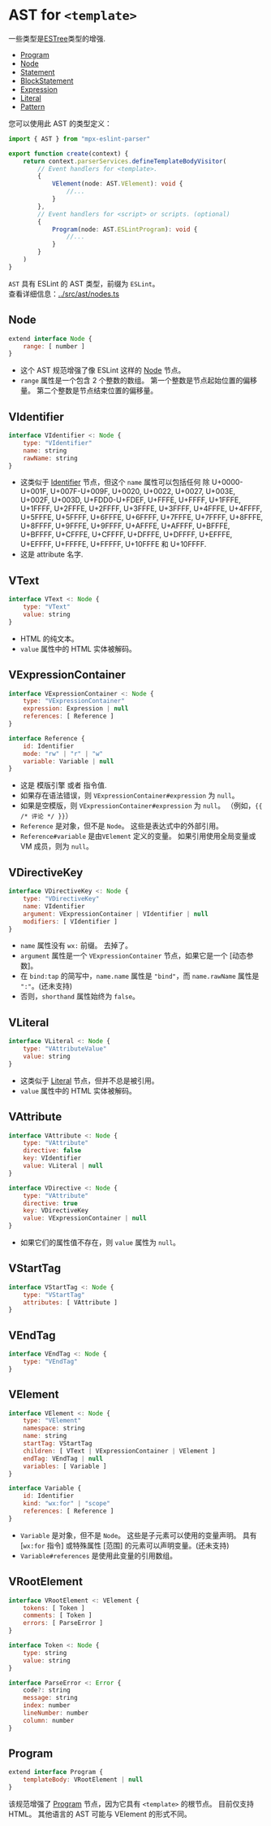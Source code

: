 # AST for `<template>`

一些类型是[ESTree]类型的增强.

- [Program]
- [Node]
- [Statement]
- [BlockStatement]
- [Expression]
- [Literal]
- [Pattern]

您可以使用此 AST 的类型定义：

```ts
import { AST } from "mpx-eslint-parser"

export function create(context) {
    return context.parserServices.defineTemplateBodyVisitor(
        // Event handlers for <template>.
        {
            VElement(node: AST.VElement): void {
                //...
            }
        },
        // Event handlers for <script> or scripts. (optional)
        {
            Program(node: AST.ESLintProgram): void {
                //...
            }
        }
    )
}
```

`AST` 具有 ESLint 的 AST 类型，前缀为 `ESLint`。<br>
查看详细信息：[../src/ast/nodes.ts](../src/ast/nodes.ts)

## Node

```js
extend interface Node {
    range: [ number ]
}
```

- 这个 AST 规范增强了像 ESLint 这样的 [Node] 节点。
- `range` 属性是一个包含 2 个整数的数组。
  第一个整数是节点起始位置的偏移量。
  第二个整数是节点结束位置的偏移量。

## VIdentifier

```js
interface VIdentifier <: Node {
    type: "VIdentifier"
    name: string
    rawName: string
}
```

- 这类似于 [Identifier] 节点，但这个 `name` 属性可以包括任何
   除 U+0000-U+001F, U+007F-U+009F, U+0020, U+0022, U+0027, U+003E,
  U+002F, U+003D, U+FDD0-U+FDEF, U+FFFE, U+FFFF, U+1FFFE, U+1FFFF, U+2FFFE, U+2FFFF,
  U+3FFFE, U+3FFFF, U+4FFFE, U+4FFFF, U+5FFFE, U+5FFFF, U+6FFFE, U+6FFFF, U+7FFFE,
  U+7FFFF, U+8FFFE, U+8FFFF, U+9FFFE, U+9FFFF, U+AFFFE, U+AFFFF, U+BFFFE, U+BFFFF,
  U+CFFFE, U+CFFFF, U+DFFFE, U+DFFFF, U+EFFFE, U+EFFFF, U+FFFFE, U+FFFFF, U+10FFFE
  和 U+10FFFF.
- 这是 attribute 名字.

## VText

```js
interface VText <: Node {
    type: "VText"
    value: string
}
```

- HTML 的纯文本。
- `value` 属性中的 HTML 实体被解码。

## VExpressionContainer

```js
interface VExpressionContainer <: Node {
    type: "VExpressionContainer"
    expression: Expression | null
    references: [ Reference ]
}

interface Reference {
    id: Identifier
    mode: "rw" | "r" | "w"
    variable: Variable | null
}

```

- 这是 模版引擎 或者 指令值.
- 如果存在语法错误，则 `VExpressionContainer#expression` 为 `null`。
- 如果是空模版，则 `VExpressionContainer#expression` 为 `null`。 （例如，`{{ /* 评论 */ }}`）
- `Reference` 是对象，但不是 `Node`。 这些是表达式中的外部引用。
- `Reference#variable` 是由`VElement` 定义的变量。 如果引用使用全局变量或 VM 成员，则为 `null`。

## VDirectiveKey

```js
interface VDirectiveKey <: Node {
    type: "VDirectiveKey"
    name: VIdentifier
    argument: VExpressionContainer | VIdentifier | null
    modifiers: [ VIdentifier ]
}
```

- `name` 属性没有 `wx:` 前缀。 去掉了。
- `argument` 属性是一个 `VExpressionContainer` 节点，如果它是一个 [动态参数]。
- 在 `bind:tap` 的简写中，`name.name` 属性是 `"bind"`，而 `name.rawName` 属性是 `":"`。(还未支持)
- 否则，`shorthand` 属性始终为 `false`。

## VLiteral

```js
interface VLiteral <: Node {
    type: "VAttributeValue"
    value: string
}
```

- 这类似于 [Literal] 节点，但并不总是被引用。
- `value` 属性中的 HTML 实体被解码。

## VAttribute

```js
interface VAttribute <: Node {
    type: "VAttribute"
    directive: false
    key: VIdentifier
    value: VLiteral | null
}

interface VDirective <: Node {
    type: "VAttribute"
    directive: true
    key: VDirectiveKey
    value: VExpressionContainer | null
}
```

- 如果它们的属性值不存在，则 `value` 属性为 `null`。

## VStartTag

```js
interface VStartTag <: Node {
    type: "VStartTag"
    attributes: [ VAttribute ]
}
```

## VEndTag

```js
interface VEndTag <: Node {
    type: "VEndTag"
}
```

## VElement

```js
interface VElement <: Node {
    type: "VElement"
    namespace: string
    name: string
    startTag: VStartTag
    children: [ VText | VExpressionContainer | VElement ]
    endTag: VEndTag | null
    variables: [ Variable ]
}

interface Variable {
    id: Identifier
    kind: "wx:for" | "scope"
    references: [ Reference ]
}
```

- `Variable` 是对象，但不是 `Node`。 这些是子元素可以使用的变量声明。 具有 [`wx:for` 指令] 或特殊属性 [范围] 的元素可以声明变量。(还未支持)
- `Variable#references` 是使用此变量的引用数组。

## VRootElement

```js
interface VRootElement <: VElement {
    tokens: [ Token ]
    comments: [ Token ]
    errors: [ ParseError ]
}

interface Token <: Node {
    type: string
    value: string
}

interface ParseError <: Error {
    code?: string
    message: string
    index: number
    lineNumber: number
    column: number
}
```

## Program

```js
extend interface Program {
    templateBody: VRootElement | null
}
```

该规范增强了 [Program] 节点，因为它具有 `<template>` 的根节点。
目前仅支持 HTML。 其他语言的 AST 可能与 VElement 的形式不同。

[ESTree]: https://github.com/estree/estree
[Program]: https://github.com/estree/estree/blob/master/es5.md#programs
[Node]: https://github.com/estree/estree/blob/master/es5.md#node-objects
[Statement]: https://github.com/estree/estree/blob/master/es5.md#statements
[BlockStatement]: https://github.com/estree/estree/blob/master/es5.md#blockstatement
[Expression]: https://github.com/estree/estree/blob/master/es5.md#expressions
[Literal]: https://github.com/estree/estree/blob/master/es5.md#literal
[Pattern]: https://github.com/estree/estree/blob/master/es5.md#patterns
[Identifier]: https://github.com/estree/estree/blob/master/es5.md#identifier
[ForInStatement]: https://github.com/estree/estree/blob/master/es5.md#forinstatement
[VariableDeclarator]: https://github.com/estree/estree/blob/master/es5.md#variabledeclarator

